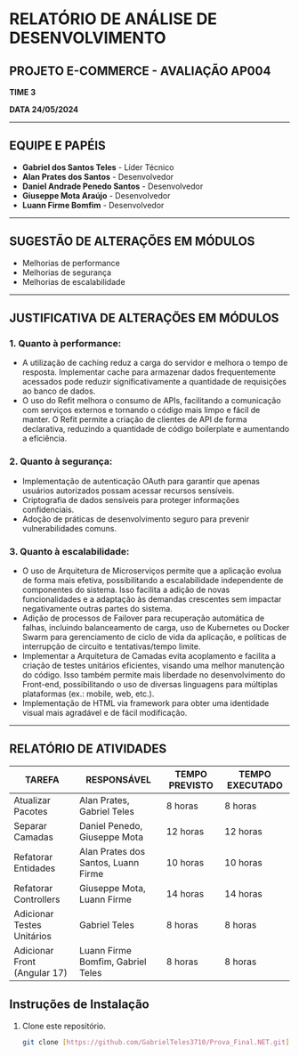 # RELATÓRIO DE ANÁLISE DE DESENVOLVIMENTO

## PROJETO E-COMMERCE - AVALIAÇÃO AP004

**TIME 3**

**DATA 24/05/2024**

---

## EQUIPE E PAPÉIS

- **Gabriel dos Santos Teles** - Líder Técnico
- **Alan Prates dos Santos** - Desenvolvedor
- **Daniel Andrade Penedo Santos** - Desenvolvedor
- **Giuseppe Mota Araújo** - Desenvolvedor
- **Luann Firme Bomfim** - Desenvolvedor

---

## SUGESTÃO DE ALTERAÇÕES EM MÓDULOS

- Melhorias de performance
- Melhorias de segurança
- Melhorias de escalabilidade

---

## JUSTIFICATIVA DE ALTERAÇÕES EM MÓDULOS

### 1. Quanto à performance:
- A utilização de caching reduz a carga do servidor e melhora o tempo de resposta. Implementar cache para armazenar dados frequentemente acessados pode reduzir significativamente a quantidade de requisições ao banco de dados.
- O uso do Refit melhora o consumo de APIs, facilitando a comunicação com serviços externos e tornando o código mais limpo e fácil de manter. O Refit permite a criação de clientes de API de forma declarativa, reduzindo a quantidade de código boilerplate e aumentando a eficiência.

### 2. Quanto à segurança:
- Implementação de autenticação OAuth para garantir que apenas usuários autorizados possam acessar recursos sensíveis.
- Criptografia de dados sensíveis para proteger informações confidenciais.
- Adoção de práticas de desenvolvimento seguro para prevenir vulnerabilidades comuns.

### 3. Quanto à escalabilidade:
- O uso de Arquitetura de Microserviços permite que a aplicação evolua de forma mais efetiva, possibilitando a escalabilidade independente de componentes do sistema. Isso facilita a adição de novas funcionalidades e a adaptação às demandas crescentes sem impactar negativamente outras partes do sistema.
- Adição de processos de Failover para recuperação automática de falhas, incluindo balanceamento de carga, uso de Kubernetes ou Docker Swarm para gerenciamento de ciclo de vida da aplicação, e políticas de interrupção de circuito e tentativas/tempo limite.
- Implementar a Arquitetura de Camadas evita acoplamento e facilita a criação de testes unitários eficientes, visando uma melhor manutenção do código. Isso também permite mais liberdade no desenvolvimento do Front-end, possibilitando o uso de diversas linguagens para múltiplas plataformas (ex.: mobile, web, etc.).
- Implementação de HTML via framework para obter uma identidade visual mais agradável e de fácil modificação.

---

## RELATÓRIO DE ATIVIDADES

| TAREFA                      | RESPONSÁVEL                        | TEMPO PREVISTO | TEMPO EXECUTADO |
|-----------------------------|------------------------------------|----------------|-----------------|
| Atualizar Pacotes           | Alan Prates, Gabriel Teles         | 8 horas        | 8 horas         |
| Separar Camadas             | Daniel Penedo, Giuseppe Mota       | 12 horas       | 12 horas        |
| Refatorar Entidades         | Alan Prates dos Santos, Luann Firme| 10 horas       | 10 horas        |
| Refatorar Controllers       | Giuseppe Mota, Luann Firme         | 14 horas       | 14 horas        |
| Adicionar Testes Unitários  | Gabriel Teles                      | 8 horas        | 8 horas         |
| Adicionar Front (Angular 17)| Luann Firme Bomfim, Gabriel Teles  | 8 horas        | 8 horas         |


## Instruções de Instalação
1. Clone este repositório.
   ```bash
   git clone [https://github.com/GabrielTeles3710/Prova_Final.NET.git]
